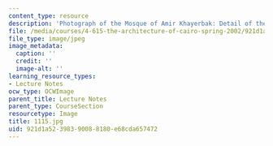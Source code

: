 ```yaml
---
content_type: resource
description: 'Photograph of the Mosque of Amir Khayerbak: Detail of the carved stonedome.'
file: /media/courses/4-615-the-architecture-of-cairo-spring-2002/921d1a52398390088180e68cda657472_1115.jpg
file_type: image/jpeg
image_metadata:
  caption: ''
  credit: ''
  image-alt: ''
learning_resource_types:
- Lecture Notes
ocw_type: OCWImage
parent_title: Lecture Notes
parent_type: CourseSection
resourcetype: Image
title: 1115.jpg
uid: 921d1a52-3983-9008-8180-e68cda657472
---
```

